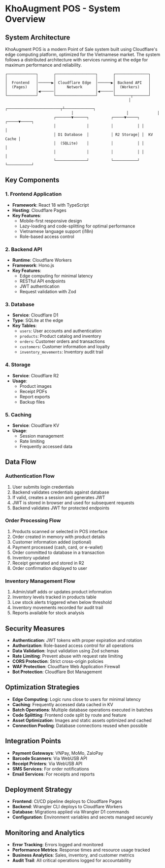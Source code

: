 # KhoAugment POS - System Overview

## System Architecture

KhoAugment POS is a modern Point of Sale system built using Cloudflare's edge computing platform, optimized for the Vietnamese market. The system follows a distributed architecture with services running at the edge for maximum performance and reliability.

```
┌─────────────┐       ┌──────────────────┐       ┌───────────────┐
│             │       │                  │       │               │
│  Frontend   │──────▶│ Cloudflare Edge  │──────▶│ Backend API   │
│  (Pages)    │       │     Network      │       │  (Workers)    │
│             │◀──────│                  │◀──────│               │
└─────────────┘       └──────────────────┘       └───────┬───────┘
                                                        │
                              ┌────────────────────────┬┴─────────────┐
                              │                        │             │
                      ┌───────▼──────┐          ┌─────▼─────┐ ┌─────▼─────┐
                      │              │          │           │ │           │
                      │ D1 Database  │          │ R2 Storage│ │  KV Cache │
                      │  (SQLite)    │          │           │ │           │
                      │              │          │           │ │           │
                      └──────────────┘          └───────────┘ └───────────┘
```

## Key Components

### 1. Frontend Application

- **Framework**: React 18 with TypeScript
- **Hosting**: Cloudflare Pages
- **Key Features**:
  - Mobile-first responsive design
  - Lazy-loading and code-splitting for optimal performance
  - Vietnamese language support (i18n)
  - Role-based access control

### 2. Backend API

- **Runtime**: Cloudflare Workers
- **Framework**: Hono.js
- **Key Features**:
  - Edge computing for minimal latency
  - RESTful API endpoints
  - JWT authentication
  - Request validation with Zod

### 3. Database

- **Service**: Cloudflare D1
- **Type**: SQLite at the edge
- **Key Tables**:
  - `users`: User accounts and authentication
  - `products`: Product catalog and inventory
  - `orders`: Customer orders and transactions
  - `customers`: Customer information and loyalty
  - `inventory_movements`: Inventory audit trail

### 4. Storage

- **Service**: Cloudflare R2
- **Usage**:
  - Product images
  - Receipt PDFs
  - Report exports
  - Backup files

### 5. Caching

- **Service**: Cloudflare KV
- **Usage**:
  - Session management
  - Rate limiting
  - Frequently accessed data

## Data Flow

### Authentication Flow

1. User submits login credentials
2. Backend validates credentials against database
3. If valid, creates a session and generates JWT
4. JWT is stored in browser and used for subsequent requests
5. Backend validates JWT for protected endpoints

### Order Processing Flow

1. Products scanned or selected in POS interface
2. Order created in memory with product details
3. Customer information added (optional)
4. Payment processed (cash, card, or e-wallet)
5. Order committed to database in a transaction
6. Inventory updated
7. Receipt generated and stored in R2
8. Order confirmation displayed to user

### Inventory Management Flow

1. Admin/staff adds or updates product information
2. Inventory levels tracked in products table
3. Low stock alerts triggered when below threshold
4. Inventory movements recorded for audit trail
5. Reports available for stock analysis

## Security Measures

- **Authentication**: JWT tokens with proper expiration and rotation
- **Authorization**: Role-based access control for all operations
- **Data Validation**: Input validation using Zod schemas
- **Rate Limiting**: Prevent abuse with request rate limiting
- **CORS Protection**: Strict cross-origin policies
- **WAF Protection**: Cloudflare Web Application Firewall
- **Bot Protection**: Cloudflare Bot Management

## Optimization Strategies

- **Edge Computing**: Logic runs close to users for minimal latency
- **Caching**: Frequently accessed data cached in KV
- **Batch Operations**: Multiple database operations executed in batches
- **Code Splitting**: Frontend code split by route and feature
- **Asset Optimization**: Images and static assets optimized and cached
- **Connection Pooling**: Database connections reused when possible

## Integration Points

- **Payment Gateways**: VNPay, MoMo, ZaloPay
- **Barcode Scanners**: Via WebUSB API
- **Receipt Printers**: Via WebUSB API
- **SMS Services**: For order notifications
- **Email Services**: For receipts and reports

## Deployment Strategy

- **Frontend**: CI/CD pipeline deploys to Cloudflare Pages
- **Backend**: Wrangler CLI deploys to Cloudflare Workers
- **Database**: Migrations applied via Wrangler D1 commands
- **Configuration**: Environment variables and secrets managed securely

## Monitoring and Analytics

- **Error Tracking**: Errors logged and monitored
- **Performance Metrics**: Response times and resource usage tracked
- **Business Analytics**: Sales, inventory, and customer metrics
- **Audit Trail**: All critical operations logged for accountability
